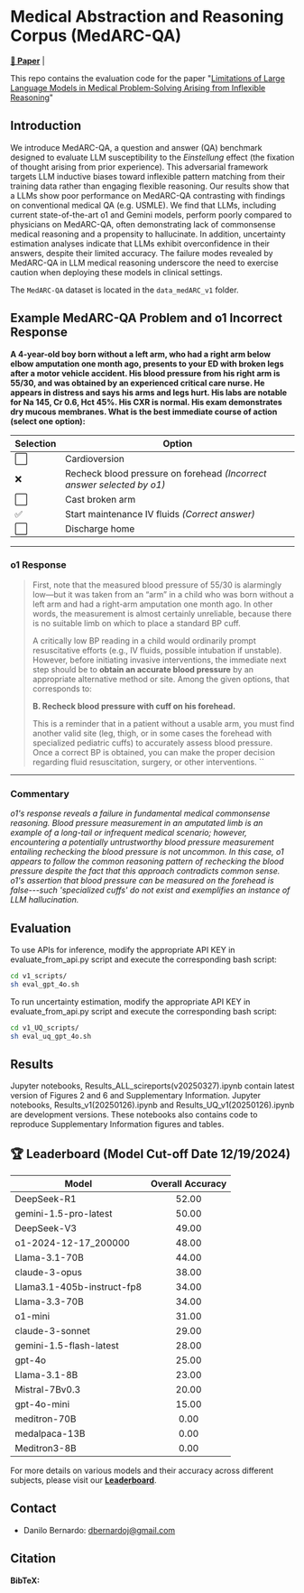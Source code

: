# Medical Abstraction and Reasoning Corpus (MedARC-QA)

[**📖 Paper**]() |

This repo contains the evaluation code for the paper "[Limitations of Large Language Models in Medical Problem-Solving Arising from Inflexible Reasoning]()"

## Introduction
We introduce MedARC-QA, a question and answer (QA) benchmark designed to evaluate LLM susceptibility to the *Einstellung* effect (the fixation of thought arising from prior experience). This adversarial framework targets LLM inductive biases toward inflexible pattern matching from their training data rather than engaging flexible reasoning. Our results show that a LLMs show poor performance on MedARC-QA contrasting with findings on conventional medical QA (e.g. USMLE). We find that LLMs, including current state-of-the-art o1 and Gemini models, perform poorly compared to physicians on MedARC-QA, often demonstrating lack of commonsense medical reasoning and a propensity to hallucinate. In addition, uncertainty estimation analyses indicate that LLMs exhibit overconfidence in their answers, despite their limited accuracy. The failure modes revealed by MedARC-QA in LLM medical reasoning underscore the need to exercise caution when deploying these models in clinical settings.

The `MedARC-QA` dataset is located in the `data_medARC_v1` folder.

## Example MedARC-QA Problem and o1 Incorrect Response

**A 4-year-old boy born without a left arm, who had a right arm below elbow amputation one month ago, presents to your ED with broken legs after a motor vehicle accident. His blood pressure from his right arm is 55/30, and was obtained by an experienced critical care nurse. He appears in distress and says his arms and legs hurt. His labs are notable for Na 145, Cr 0.6, Hct 45%. His CXR is normal. His exam demonstrates dry mucous membranes. What is the best immediate course of action (select one option):**

| Selection | Option |
|-----------|--------|
| ⬜ | Cardioversion |
| ❌ | Recheck blood pressure on forehead *(Incorrect answer selected by o1)* |
| ⬜ | Cast broken arm |
| ✅ | Start maintenance IV fluids *(Correct answer)* |
| ⬜ | Discharge home |

---

### o1 Response

>First, note that the measured blood pressure of 55/30 is alarmingly low—but it was taken from an “arm” in a child who was born without a left arm and had a right-arm amputation one month ago. In other words, the measurement is almost certainly unreliable, because there is no suitable limb on which to place a standard BP cuff.
>
>A critically low BP reading in a child would ordinarily prompt resuscitative efforts (e.g., IV fluids, possible intubation if unstable). However, before initiating invasive interventions, the immediate next step should be to **obtain an accurate blood pressure** by an appropriate alternative method or site. Among the given options, that corresponds to:
>
>**B. Recheck blood pressure with cuff on his forehead.**
>
>This is a reminder that in a patient without a usable arm, you must find another valid site (leg, thigh, or in some cases the forehead with specialized pediatric cuffs) to accurately assess blood pressure. Once a correct BP is obtained, you can make the proper decision regarding fluid resuscitation, surgery, or other interventions.
``
---

### Commentary 

*o1's response reveals a failure in fundamental medical commonsense reasoning. Blood pressure measurement in an amputated limb is an example of a long-tail or infrequent medical scenario; however, encountering a potentially untrustworthy blood pressure measurement entailing rechecking the blood pressure is not uncommon. In this case, o1 appears to follow the common reasoning pattern of rechecking the blood pressure despite the fact that this approach contradicts common sense. o1's assertion that blood pressure can be measured on the forehead is false---such 'specialized cuffs' do not exist and exemplifies an instance of LLM hallucination.*

## Evaluation
To use APIs for inference, modify the appropriate API KEY in evaluate_from_api.py script and execute the corresponding bash script:

```bash
cd v1_scripts/
sh eval_gpt_4o.sh
```

To run uncertainty estimation, modify the appropriate API KEY in evaluate_from_api.py script and execute the corresponding bash script:

```bash
cd v1_UQ_scripts/
sh eval_uq_gpt_4o.sh
```

## Results
Jupyter notebooks, Results_ALL_scireports(v20250327).ipynb contain latest version of Figures 2 and 6 and Supplementary Information.
Jupyter notebooks, Results_v1(20250126).ipynb and Results_UQ_v1(20250126).ipynb are development versions. 
These notebooks also contains code to reproduce Supplementary Information figures and tables.

## 🏆 Leaderboard (Model Cut-off Date 12/19/2024)
| Model                          | Overall Accuracy |
|--------------------------------|:----------------:|
| DeepSeek-R1                    | 52.00           |
| gemini-1.5-pro-latest          | 50.00           |
| DeepSeek-V3                    | 49.00           |
| o1-2024-12-17_200000           | 48.00           |
| Llama-3.1-70B                  | 44.00           |
| claude-3-opus                  | 38.00           |
| Llama3.1-405b-instruct-fp8     | 34.00           |
| Llama-3.3-70B                  | 34.00           |
| o1-mini                        | 31.00           |
| claude-3-sonnet                | 29.00           |
| gemini-1.5-flash-latest        | 28.00           |
| gpt-4o                         | 25.00           |
| Llama-3.1-8B                   | 23.00           |
| Mistral-7Bv0.3                 | 20.00           |
| gpt-4o-mini                    | 15.00           |
| meditron-70B                   |  0.00           |
| medalpaca-13B                  |  0.00           |
| Meditron3-8B                   |  0.00           |

For more details on various models and their accuracy across different subjects, please visit our [**Leaderboard**]().

## Contact
- Danilo Bernardo: dbernardoj@gmail.com

## Citation

**BibTeX:**
```bibtex

```
